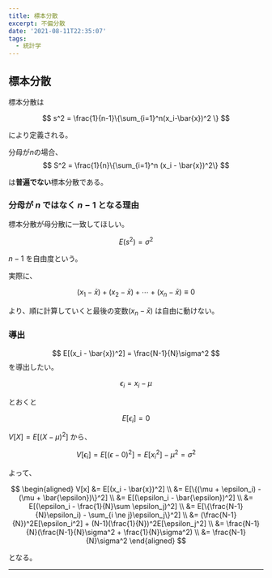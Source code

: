 ```yaml
---
title: 標本分散
excerpt: 不偏分散 
date: '2021-08-11T22:35:07'
tags:
  - 統計学
---
```


## 標本分散
標本分散は

$$
s^2 = \frac{1}{n-1}\{\sum_{i=1}^n(x_i-\bar{x})^2 \}
$$

により定義される。

分母が$n$の場合、
$$
S^2 = \frac{1}{n}\{\sum_{i=1}^n (x_i - \bar{x})^2\}
$$

は**普遍でない**標本分散である。
### 分母が $n$ ではなく $n-1$ となる理由


標本分散が母分散に一致してほしい。


$$
E(s^2) = \sigma ^ 2
$$



$n-1$ を自由度という。

実際に、

$$
(x_1-\bar{x}) + (x_2 - \bar{x}) + \cdots + (x_n - \bar{x})\equiv 0
$$

より、順に計算していくと最後の変数$(x_n-\bar{x})$ は自由に動けない。


### 導出
$$
E[(x_i - \bar{x})^2] = \frac{N-1}{N}\sigma^2
$$
を導出したい。

$$
\epsilon_i = x_i - \mu
$$

とおくと

$$
E[\epsilon_i] = 0
$$

$V[X] = E[(X-\mu)^2]$ から、

$$
V[\epsilon_i] = E[(\epsilon - 0)^2] = E[x_i^2] - \mu^2 = \sigma^2
$$

よって、

$$
\begin{aligned}
V[x] &= E[(x_i - \bar{x})^2] \\
&= E[\{(\mu + \epsilon_i) - (\mu + \bar{\epsilon})\}^2] \\
&= E[(\epsilon_i - \bar{\epsilon})^2] \\
&= E[(\epsilon_i - \frac{1}{N}\sum \epsilon_j)^2] \\
&= E[\{\frac{N-1}{N}\epsilon_i) - \sum_{i \ne j}\epsilon_j\}^2] \\
&= (\frac{N-1}{N})^2E[\epsilon_i^2] + (N-1)(\frac{1}{N})^2E[\epsilon_j^2] \\
&= \frac{N-1}{N}(\frac{N-1}{N}\sigma^2 + \frac{1}{N}\sigma^2) \\
&= \frac{N-1}{N}\sigma^2
\end{aligned}
$$

となる。

<hr>
